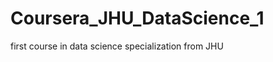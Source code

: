 Coursera_JHU_DataScience_1
==========================

first course in data science specialization from JHU

